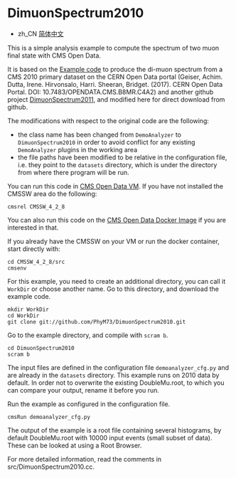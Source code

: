 # DimuonSpectrum2010

- zh_CN [简体中文](https://github.com/PhyM73/DimuonSpectrum2010/blob/master/readme/README.zh_CN.md)

This is a simple analysis example to compute the spectrum of two muon final state with CMS Open Data.

It is based on the [Example code](http://opendata.web.cern.ch/record/560) to produce the di-muon spectrum from a CMS 2010 primary dataset on the CERN Open Data portal (Geiser, Achim. Dutta, Irene. Hirvonsalo, Harri. Sheeran, Bridget. (2017). CERN Open Data Portal. DOI: 10.7483/OPENDATA.CMS.B8MR.C4A2) and another github project [DimuonSpectrum2011](https://github.com/cms-opendata-analyses/DimuonSpectrum2011), and modified here for direct download from github. 

The modifications with respect to the original code are the following: 

- the class name has been changed from `DemoAnalyzer` to `DimuonSpectrum2010` in order to avoid conflict for any existing `DemoAnalyzer` plugins in the working area
- the file paths have been modified to be relative in the configuration file, i.e. they point to the `datasets` directory, which is under the directory from where there program will be run.

You can run this code in [CMS Open Data VM](http://opendata.web.cern.ch/VM/CMS/2010). If you have not installed the CMSSW area do the following:

```
cmsrel CMSSW_4_2_8
```

You can also run this code on the [CMS Open Data Docker Image](http://opendata.cern.ch/docs/cms-guide-docker) if you are interested in that.

If you already have the CMSSW on your VM or run the docker container, start directly with:

```
cd CMSSW_4_2_8/src
cmsenv
```

For this example, you need to create an additional directory, you can call it `WorkDir` or choose another name.
Go to this directory, and download the example code.

```
mkdir WorkDir
cd WorkDir
git clone git://github.com/PhyM73/DimuonSpectrum2010.git

```

Go to the example directory, and compile with `scram b`. 

```
cd DimuonSpectrum2010
scram b
```

The input files are defined in the configuration file `demoanalyzer_cfg.py` and are already in the `datasets` directory. This example runs on 2010 data by default. In order not to overwrite the existing DoubleMu.root, to which you can compare your output, rename it before you run.

Run the example as configured in the configuration file. 

```
cmsRun demoanalyzer_cfg.py
```

The output of the example is a root file containing several histograms, by default DoubleMu.root with 10000 input events (small subset of data). These can be looked at using a Root Browser.

For more detailed information, read the comments in src/DimuonSpectrum2010.cc.
